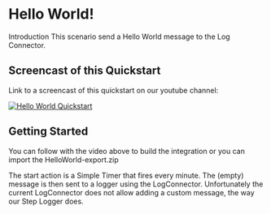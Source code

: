 # Hello World!

Introduction
This scenario send a Hello World message to the Log Connector. 

## Screencast of this Quickstart

Link to a screencast of this quickstart on our youtube channel:

[![Hello World Quickstart](https://i9.ytimg.com/vi/Z81TyyvBxy0/mq2.jpg?sqp=CKDbnN4F&rs=AOn4CLB01kIRWNcyX4o_14AdCLuVsKb2SQ)](https://youtu.be/Z81TyyvBxy0)


## Getting Started

You can follow with the video above to build the integration or you can import the HelloWorld-export.zip

The start action is a Simple Timer that fires every minute. The (empty) message is then sent to a logger using the LogConnector. Unfortunately the current LogConnector does not allow adding a custom message, the way our Step Logger does.

